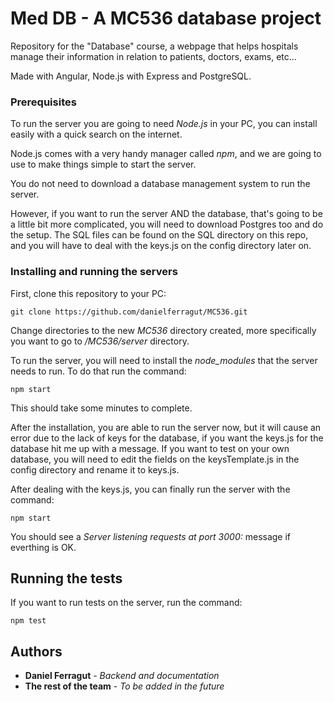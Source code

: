 # Med DB - A MC536 database project

Repository for the "Database" course, a webpage that helps hospitals manage their information in relation to patients, doctors, exams, etc... 

Made with Angular, Node.js with Express and PostgreSQL.

<!-- ## Getting Started

If you want to try  -->

### Prerequisites

To run the server you are going to need *Node.js* in your PC, you can install easily with a quick search on the internet. 

Node.js comes with a very handy manager called *npm*, and we are going to use to make things simple to start the server.

You do not need to download a database management system to run the server.

However, if you want to run the server AND the database, that's going to be a little bit more complicated, you will need to download Postgres too and do the setup. The SQL files can be found on the SQL directory on this repo, and you will have to deal with the keys.js on the config directory later on.


### Installing and running the servers

First, clone this repository to your PC:

```
git clone https://github.com/danielferragut/MC536.git
```

Change directories to the new *MC536* directory created, more specifically you want to go to */MC536/server* directory.

To run the server, you will need to install the *node_modules* that the server needs to run. To do that run the command:

```
npm start
```
This should take some minutes to complete.

After the installation, you are able to run the server now, but it will cause an error due to the lack of keys for the database, if you want the keys.js for the database hit me up with a message. If you want to test on your own database, you will need to edit the fields on the keysTemplate.js in the config directory and rename it to keys.js.

After dealing with the keys.js, you can finally run the server with the command:

```
npm start
```

You should see a *Server listening requests at port 3000:* message if everthing is OK.


## Running the tests

If you want to run tests on the server, run the command:

```
npm test
```


<!-- ### And coding style tests

Explain what these tests test and why

```
Give an example
``` -->

<!-- ## Built With

* [Dropwizard](http://www.dropwizard.io/1.0.2/docs/) - The web framework used
* [Maven](https://maven.apache.org/) - Dependency Management
* [ROME](https://rometools.github.io/rome/) - Used to generate RSS Feeds

## Contributing

Please read [CONTRIBUTING.md](https://gist.github.com/PurpleBooth/b24679402957c63ec426) for details on our code of conduct, and the process for submitting pull requests to us.

## Versioning

We use [SemVer](http://semver.org/) for versioning. For the versions available, see the [tags on this repository](https://github.com/your/project/tags).  -->

## Authors

* **Daniel Ferragut** - *Backend and documentation*
* **The rest of the team** - *To be added in the future*

